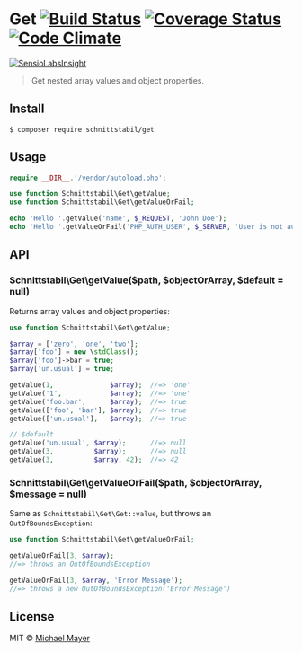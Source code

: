 # Get [![Build Status](https://travis-ci.org/schnittstabil/get.svg?branch=master)](https://travis-ci.org/schnittstabil/get) [![Coverage Status](https://coveralls.io/repos/schnittstabil/get/badge.svg?branch=master&service=github)](https://coveralls.io/github/schnittstabil/get?branch=master) [![Code Climate](https://codeclimate.com/github/schnittstabil/get/badges/gpa.svg)](https://codeclimate.com/github/schnittstabil/get)

[![SensioLabsInsight](https://insight.sensiolabs.com/projects/c67798be-143a-432d-b11f-49210f437a33/big.png)](https://insight.sensiolabs.com/projects/c67798be-143a-432d-b11f-49210f437a33)

> Get nested array values and object properties.


## Install

```
$ composer require schnittstabil/get
```


## Usage

```php
require __DIR__.'/vendor/autoload.php';

use function Schnittstabil\Get\getValue;
use function Schnittstabil\Get\getValueOrFail;

echo 'Hello '.getValue('name', $_REQUEST, 'John Doe');
echo 'Hello '.getValueOrFail('PHP_AUTH_USER', $_SERVER, 'User is not authenticated.');
```


## API

### Schnittstabil\Get\getValue($path, $objectOrArray, $default = null)

Returns array values and object properties:

```php
use function Schnittstabil\Get\getValue;

$array = ['zero', 'one', 'two'];
$array['foo'] = new \stdClass();
$array['foo']->bar = true;
$array['un.usual'] = true;

getValue(1,              $array);  //=> 'one'
getValue('1',            $array);  //=> 'one'
getValue('foo.bar',      $array);  //=> true
getValue(['foo', 'bar'], $array);  //=> true
getValue(['un.usual'],   $array);  //=> true

// $default
getValue('un.usual', $array);      //=> null
getValue(3,          $array);      //=> null
getValue(3,          $array, 42);  //=> 42
```

### Schnittstabil\Get\getValueOrFail($path, $objectOrArray, $message = null)

Same as `Schnittstabil\Get\Get::value`, but throws an `OutOfBoundsException`:

```php
use function Schnittstabil\Get\getValueOrFail;

getValueOrFail(3, $array);
//=> throws an OutOfBoundsException

getValueOrFail(3, $array, 'Error Message');
//=> throws a new OutOfBoundsException('Error Message')
```


## License

MIT © [Michael Mayer](http://schnittstabil.de)
